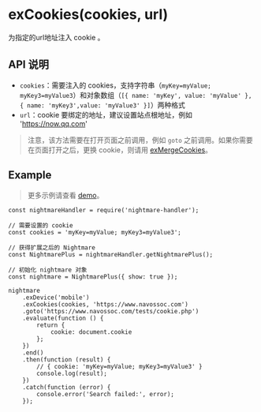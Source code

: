 # exCookies(cookies, url)

为指定的url地址注入 cookie 。

## API 说明

- `cookies`：需要注入的 cookies，支持字符串（`myKey=myValue; myKey3=myValue3`）和对象数组（`[{ name: 'myKey', value: 'myValue' }, { name: 'myKey3',value: 'myValue3' }]`）两种格式
- `url`：cookie 要绑定的地址，建议设置站点根地址，例如 'https://now.qq.com'

> 注意，该方法需要在打开页面之前调用，例如 `goto` 之前调用。如果你需要在页面打开之后，更换 cookie，则请用 [exMergeCookies](./exMergeCookies.md)。

## Example

> 更多示例请查看 [demo](../demo/extend-exCookies)。

```
const nightmareHandler = require('nightmare-handler');

// 需要设置的 cookie
const cookies = 'myKey=myValue; myKey3=myValue3';

// 获得扩展之后的 Nightmare
const NightmarePlus = nightmareHandler.getNightmarePlus();

// 初始化 nightmare 对象
const nightmare = NightmarePlus({ show: true });

nightmare
    .exDevice('mobile')
    .exCookies(cookies, 'https://www.navossoc.com')
    .goto('https://www.navossoc.com/tests/cookie.php')
    .evaluate(function () {
        return {
            cookie: document.cookie
        };
    })
    .end()
    .then(function (result) {
        // { cookie: 'myKey=myValue; myKey3=myValue3' }
        console.log(result);
    })
    .catch(function (error) {
        console.error('Search failed:', error);
    });
```

